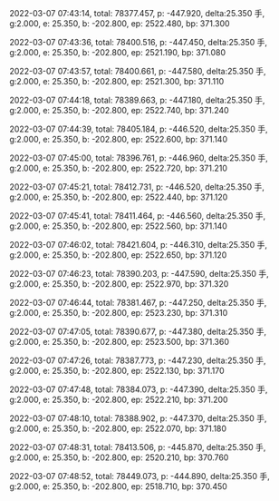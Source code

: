 2022-03-07 07:43:14, total: 78377.457, p: -447.920, delta:25.350 手, g:2.000, e: 25.350, b: -202.800, ep: 2522.480, bp: 371.300

2022-03-07 07:43:36, total: 78400.516, p: -447.450, delta:25.350 手, g:2.000, e: 25.350, b: -202.800, ep: 2521.190, bp: 371.080

2022-03-07 07:43:57, total: 78400.661, p: -447.580, delta:25.350 手, g:2.000, e: 25.350, b: -202.800, ep: 2521.300, bp: 371.110

2022-03-07 07:44:18, total: 78389.663, p: -447.180, delta:25.350 手, g:2.000, e: 25.350, b: -202.800, ep: 2522.740, bp: 371.240

2022-03-07 07:44:39, total: 78405.184, p: -446.520, delta:25.350 手, g:2.000, e: 25.350, b: -202.800, ep: 2522.600, bp: 371.140

2022-03-07 07:45:00, total: 78396.761, p: -446.960, delta:25.350 手, g:2.000, e: 25.350, b: -202.800, ep: 2522.720, bp: 371.210

2022-03-07 07:45:21, total: 78412.731, p: -446.520, delta:25.350 手, g:2.000, e: 25.350, b: -202.800, ep: 2522.440, bp: 371.120

2022-03-07 07:45:41, total: 78411.464, p: -446.560, delta:25.350 手, g:2.000, e: 25.350, b: -202.800, ep: 2522.560, bp: 371.140

2022-03-07 07:46:02, total: 78421.604, p: -446.310, delta:25.350 手, g:2.000, e: 25.350, b: -202.800, ep: 2522.650, bp: 371.120

2022-03-07 07:46:23, total: 78390.203, p: -447.590, delta:25.350 手, g:2.000, e: 25.350, b: -202.800, ep: 2522.970, bp: 371.320

2022-03-07 07:46:44, total: 78381.467, p: -447.250, delta:25.350 手, g:2.000, e: 25.350, b: -202.800, ep: 2523.230, bp: 371.310

2022-03-07 07:47:05, total: 78390.677, p: -447.380, delta:25.350 手, g:2.000, e: 25.350, b: -202.800, ep: 2523.500, bp: 371.360

2022-03-07 07:47:26, total: 78387.773, p: -447.230, delta:25.350 手, g:2.000, e: 25.350, b: -202.800, ep: 2522.130, bp: 371.170

2022-03-07 07:47:48, total: 78384.073, p: -447.390, delta:25.350 手, g:2.000, e: 25.350, b: -202.800, ep: 2522.210, bp: 371.200

2022-03-07 07:48:10, total: 78388.902, p: -447.370, delta:25.350 手, g:2.000, e: 25.350, b: -202.800, ep: 2522.070, bp: 371.180

2022-03-07 07:48:31, total: 78413.506, p: -445.870, delta:25.350 手, g:2.000, e: 25.350, b: -202.800, ep: 2520.210, bp: 370.760

2022-03-07 07:48:52, total: 78449.073, p: -444.890, delta:25.350 手, g:2.000, e: 25.350, b: -202.800, ep: 2518.710, bp: 370.450